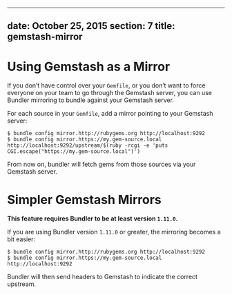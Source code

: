 <!-- Automatically generated by Pandoc -->
---
date: October 25, 2015
section: 7
title: gemstash-mirror
---

# Using Gemstash as a Mirror

If you don’t have control over your `Gemfile`, or you don’t want to
force everyone on your team to go through the Gemstash server, you can
use Bundler mirroring to bundle against your Gemstash server.

For each source in your `Gemfile`, add a mirror pointing to your
Gemstash server:

    $ bundle config mirror.http://rubygems.org http://localhost:9292
    $ bundle config mirror.https://my.gem-source.local http://localhost:9292/upstream/$(ruby -rcgi -e 'puts CGI.escape("https://my.gem-source.local")')

From now on, bundler will fetch gems from those sources via your
Gemstash server.

# Simpler Gemstash Mirrors

**This feature requires Bundler to be at least version `1.11.0`.**

If you are using Bundler version `1.11.0` or greater, the mirroring
becomes a bit easier:

    $ bundle config mirror.http://rubygems.org http://localhost:9292
    $ bundle config mirror.https://my.gem-source.local http://localhost:9292

Bundler will then send headers to Gemstash to indicate the correct
upstream.
